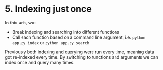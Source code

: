# 5. Indexing just once

In this unit, we:

- Break indexing and searching into different functions
- Call each function based on a command line argument, i.e. `python app.py index` or `python app.py search`

Previously both indexing and querying were run every time, meaning data got re-indexed every time. By switching to functions and arguments we can index once and query many times.
